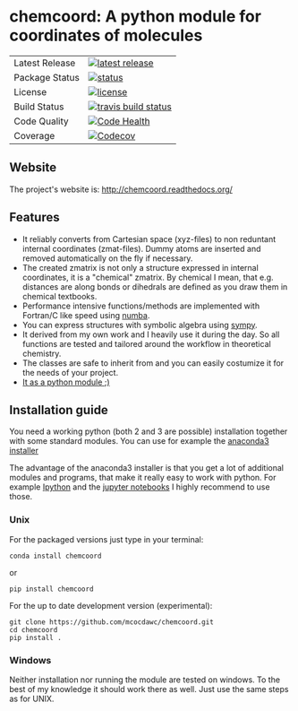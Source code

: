 # chemcoord: A python module for coordinates of molecules

<table>
<tr>
  <td>Latest Release</td>
  <td>
    <a href="https://pypi.python.org/pypi/chemcoord">
    <img src="https://img.shields.io/pypi/v/chemcoord.svg" alt="latest release" />
    </a>
  </td>
<tr>
  <td>Package Status</td>
  <td>
    <a href="https://pypi.python.org/pypi/chemcoord">
    <img src="https://img.shields.io/pypi/status/chemcoord.svg"
      alt="status" />
    </a>
  </td>
</tr>
<tr>
  <td>License</td>
  <td>
    <a href="https://www.gnu.org/licenses/lgpl-3.0.en.html">
    <img src="https://img.shields.io/pypi/l/chemcoord.svg" alt="license" />
    </a>
  </td>
</tr>
<tr>
  <td>Build Status</td>
  <td>
    <a href="https://travis-ci.org/mcocdawc/chemcoord">
    <img src="https://travis-ci.org/mcocdawc/chemcoord.svg?branch=master"
      alt="travis build status" />
    </a>
  </td>
</tr>
<tr>
  <td>Code Quality</td>
  <td>
    <a href="https://landscape.io/github/mcocdawc/chemcoord/master">
    <img  src="https://landscape.io/github/mcocdawc/chemcoord/master/landscape.svg?style=flat"
      alt="Code Health" />
    </a>
  </td>
</tr>
<tr>
  <td>Coverage</td>
  <td>
    <a href="https://codecov.io/gh/mcocdawc/chemcoord">
    <img src="https://codecov.io/gh/mcocdawc/chemcoord/branch/master/graph/badge.svg" alt="Codecov" />
    </a>
  </td>
</tr>
</table>

## Website

The project's website is: http://chemcoord.readthedocs.org/


## Features

* It reliably converts from Cartesian space (xyz-files) to
  non reduntant internal coordinates (zmat-files).
  Dummy atoms are inserted and removed automatically on the fly if necessary.
* The created zmatrix is not only a structure expressed in internal coordinates,
  it is a "chemical" zmatrix.
  By chemical I mean, that e.g. distances are along bonds
  or dihedrals are defined as you draw them in chemical textbooks.
* Performance intensive functions/methods are implemented
  with Fortran/C like speed using [numba](http://numba.pydata.org/).
* You can express structures with symbolic algebra using
  [sympy](http://www.sympy.org/en/index.html).
* It derived from my own work and I heavily use it during the day.
  So all functions are tested and tailored around the workflow in
  theoretical chemistry.
* The classes are safe to inherit from and you can easily costumize
  it for the needs of your project.
* [It as a python module ;)](https://xkcd.com/353/)


## Installation guide
You need a working python (both 2 and 3 are possible) installation together with some standard modules.
You can use for example the [anaconda3 installer](https://www.continuum.io/downloads/)

The advantage of the anaconda3 installer is that you get a lot of additional modules and programs,
that make it really easy to work with python.
For example [Ipython](http://ipython.org/) and the [jupyter notebooks](http://jupyter.org/)
I highly recommend to use those.

### Unix


For the packaged versions just type in your terminal:
```
conda install chemcoord
```
or
```
pip install chemcoord
```
For the up to date development version (experimental):
```
git clone https://github.com/mcocdawc/chemcoord.git
cd chemcoord
pip install .
```

### Windows

Neither installation nor running the module are tested on windows.
To the best of my knowledge it should work there as well.
Just use the same steps as for UNIX.
